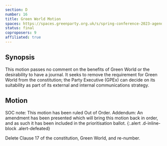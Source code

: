 ```yaml
---
section: D
number: 16
title: Green World Motion
spaces: https://spaces.greenparty.org.uk/s/spring-conference-2023-agenda-forum/?contentId=118309
status: final
coproposers: 9
affiliated: true
---
```

## Synopsis
This motion passes no comment on the benefits of Green World or the desirability to have a journal.  It seeks to remove the requirement for Green World from the constitution; the Party Executive (GPEx) can decide on its suitability as part of its external and internal communications strategy.

## Motion
SOC note: This motion has been ruled Out of Order.
Addendum: An amendment has been presented which will bring this motion back in order, and as such it has been included in the prioritisation ballot.
{:.alert .d-inline-block .alert-defeated}

Delete Clause 17 of the constitution, Green World, and re-number.
